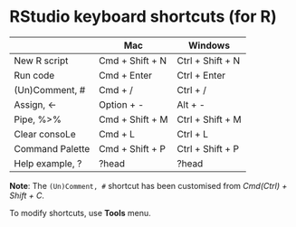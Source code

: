 
# RStudio keyboard shortcuts (for R)


|                 | Mac             | Windows          |
|-----------------|-----------------|------------------|
| New R script    | Cmd + Shift + N | Ctrl + Shift + N |
| Run code        | Cmd + Enter     | Ctrl + Enter     |
| (Un)Comment, #  | Cmd + /         | Ctrl + /         |
| Assign, <-      | Option + -      | Alt + -          |
| Pipe, %>%       | Cmd + Shift + M | Ctrl + Shift + M |
| Clear consoLe   |  Cmd + L        | Ctrl + L         |
| Command Palette | Cmd + Shift + P | Ctrl + Shift + P |
| Help example, ? | ?head           | ?head            |

**Note**: The `(Un)Comment, #` shortcut has been customised from
 *Cmd(Ctrl) + Shift + C*.

To modify shortcuts, use **Tools** menu.
